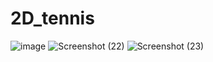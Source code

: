 # 2D_tennis

![image](https://user-images.githubusercontent.com/112069048/208500722-bdebb8f2-53b2-41cf-a324-f9a229a8400c.png)
![Screenshot (22)](https://user-images.githubusercontent.com/112069048/208500735-0163db97-e8b1-44a7-9ab6-3b3eb91619f3.png)
![Screenshot (23)](https://user-images.githubusercontent.com/112069048/208500752-770559f0-4580-4674-a3a3-85e1a54b601e.png)
